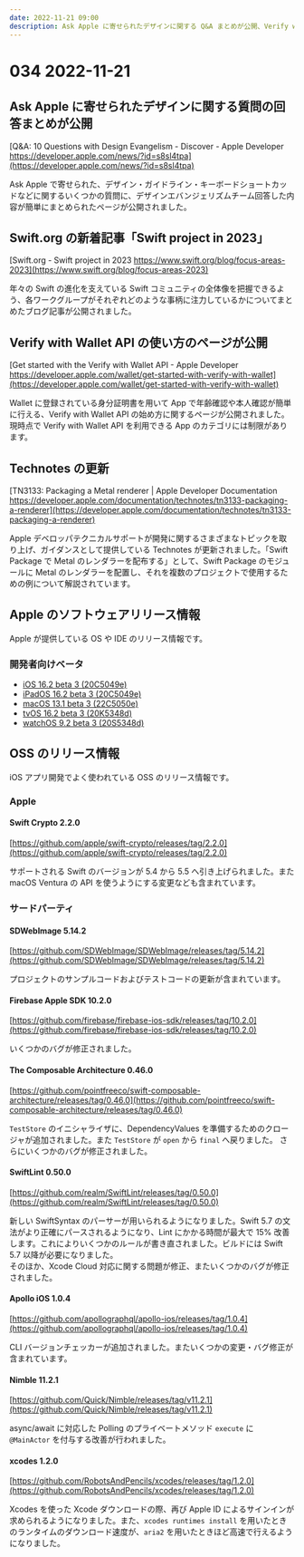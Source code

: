 ```yaml
---
date: 2022-11-21 09:00
description: Ask Apple に寄せられたデザインに関する Q&A まとめが公開、Verify with Wallet API の使い方のページが公開、Swift Package に Metal レンダラーを含める方法の Technotes が公開、SwiftLint 0.50.0 リリース、ほか
---
```

# 034 2022-11-21

## Ask Apple に寄せられたデザインに関する質問の回答まとめが公開

[Q&A: 10 Questions with Design Evangelism - Discover - Apple Developer https://developer.apple.com/news/?id=s8sl4tpa](https://developer.apple.com/news/?id=s8sl4tpa)

Ask Apple で寄せられた、デザイン・ガイドライン・キーボードショートカッドなどに関するいくつかの質問に、デザインエバンジェリズムチーム回答した内容が簡単にまとめられたページが公開されました。

## Swift.org の新着記事「Swift project in 2023」

[Swift.org - Swift project in 2023 https://www.swift.org/blog/focus-areas-2023](https://www.swift.org/blog/focus-areas-2023)

年々の Swift の進化を支えている Swift コミュニティの全体像を把握できるよう、各ワークグループがそれぞれどのような事柄に注力しているかについてまとめたブログ記事が公開されました。

## Verify with Wallet API の使い方のページが公開

[Get started with the Verify with Wallet API - Apple Developer https://developer.apple.com/wallet/get-started-with-verify-with-wallet](https://developer.apple.com/wallet/get-started-with-verify-with-wallet)

Wallet に登録されている身分証明書を用いて App で年齢確認や本人確認が簡単に行える、Verify with Wallet API の始め方に関するページが公開されました。現時点で Verify with Wallet API を利用できる App のカテゴリには制限があります。

## Technotes の更新

[TN3133: Packaging a Metal renderer | Apple Developer Documentation https://developer.apple.com/documentation/technotes/tn3133-packaging-a-renderer](https://developer.apple.com/documentation/technotes/tn3133-packaging-a-renderer)

<!-- textlint-disable ja-technical-writing/sentence-length -->

Apple デベロッパテクニカルサポートが開発に関するさまざまなトピックを取り上げ、ガイダンスとして提供している Technotes が更新されました。「Swift Package で Metal のレンダラーを配布する」として、Swift Package のモジュールに Metal のレンダラーを配置し、それを複数のプロジェクトで使用するための例について解説されています。

<!-- textlint-enable ja-technical-writing/sentence-length -->

## Apple のソフトウェアリリース情報

Apple が提供している OS や IDE のリリース情報です。

### 開発者向けベータ

- [iOS 16.2 beta 3 (20C5049e)](https://developer.apple.com/jp/news/releases/?id=11152022e)
- [iPadOS 16.2 beta 3 (20C5049e)](https://developer.apple.com/jp/news/releases/?id=11152022d)
- [macOS 13.1 beta 3 (22C5050e)](https://developer.apple.com/jp/news/releases/?id=11152022c)
- [tvOS 16.2 beta 3 (20K5348d)](https://developer.apple.com/jp/news/releases/?id=11152022a)
- [watchOS 9.2 beta 3 (20S5348d)](https://developer.apple.com/jp/news/releases/?id=11152022b)

## OSS のリリース情報

iOS アプリ開発でよく使われている OSS のリリース情報です。

### Apple

#### Swift Crypto 2.2.0

[https://github.com/apple/swift-crypto/releases/tag/2.2.0](https://github.com/apple/swift-crypto/releases/tag/2.2.0)

サポートされる Swift のバージョンが 5.4 から 5.5 へ引き上げられました。また macOS Ventura の API を使うようにする変更なども含まれています。

### サードパーティ

#### SDWebImage 5.14.2

[https://github.com/SDWebImage/SDWebImage/releases/tag/5.14.2](https://github.com/SDWebImage/SDWebImage/releases/tag/5.14.2)

プロジェクトのサンプルコードおよびテストコードの更新が含まれています。

#### Firebase Apple SDK 10.2.0

[https://github.com/firebase/firebase-ios-sdk/releases/tag/10.2.0](https://github.com/firebase/firebase-ios-sdk/releases/tag/10.2.0)

いくつかのバグが修正されました。

#### The Composable Architecture 0.46.0

[https://github.com/pointfreeco/swift-composable-architecture/releases/tag/0.46.0](https://github.com/pointfreeco/swift-composable-architecture/releases/tag/0.46.0)

`TestStore` のイニシャライザに、DependencyValues を準備するためのクロージャが追加されました。また `TestStore` が `open` から `final` へ戻りました。
さらにいくつかのバグが修正されました。

#### SwiftLint 0.50.0

[https://github.com/realm/SwiftLint/releases/tag/0.50.0](https://github.com/realm/SwiftLint/releases/tag/0.50.0)

新しい SwiftSyntax のパーサーが用いられるようになりました。Swift 5.7 の文法がより正確にパースされるようになり、Lint にかかる時間が最大で 15% 改善します。これによりいくつかのルールが書き直されました。ビルドには Swift 5.7 以降が必要になりました。\
そのほか、Xcode Cloud 対応に関する問題が修正、またいくつかのバグが修正されました。

#### Apollo iOS 1.0.4

[https://github.com/apollographql/apollo-ios/releases/tag/1.0.4](https://github.com/apollographql/apollo-ios/releases/tag/1.0.4)

CLI バージョンチェッカーが追加されました。またいくつかの変更・バグ修正が含まれています。

#### Nimble 11.2.1

[https://github.com/Quick/Nimble/releases/tag/v11.2.1](https://github.com/Quick/Nimble/releases/tag/v11.2.1)

async/await に対応した Polling のプライベートメソッド `execute` に `@MainActor` を付与する改善が行われました。

#### xcodes 1.2.0

[https://github.com/RobotsAndPencils/xcodes/releases/tag/1.2.0](https://github.com/RobotsAndPencils/xcodes/releases/tag/1.2.0)

Xcodes を使った Xcode ダウンロードの際、再び Apple ID によるサインインが求められるようになりました。また、`xcodes runtimes install` を用いたときのランタイムのダウンロード速度が、`aria2` を用いたときほど高速で行えるようになりました。
